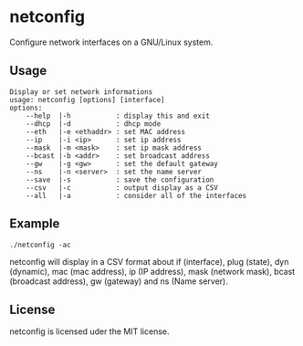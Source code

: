 netconfig
=========

Configure network interfaces on a GNU/Linux system.

Usage
-----
```
Display or set network informations
usage: netconfig [options] [interface]
options:
	--help  |-h           : display this and exit
	--dhcp  |-d           : dhcp mode
	--eth   |-e <ethaddr> : set MAC address
	--ip    |-i <ip>      : set ip address
	--mask  |-m <mask>    : set ip mask address
	--bcast |-b <addr>    : set broadcast address
	--gw    |-g <gw>      : set the default gateway
	--ns    |-n <server>  : set the name server
	--save  |-s           : save the configuration
	--csv   |-c           : output display as a CSV
	--all   |-a           : consider all of the interfaces
```

Example
-------
```
./netconfig -ac
```
netconfig will display in a CSV format about if (interface),
plug (state), dyn (dynamic), mac (mac address), ip (IP address),
mask (network mask), bcast (broadcast address), gw (gateway)
and ns (Name server).

License
-------
netconfig is licensed uder the MIT license.
